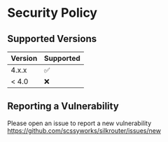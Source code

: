 # Security Policy

## Supported Versions

| Version | Supported          |
| ------- | ------------------ |
| 4.x.x   | :white_check_mark: |
| < 4.0   | :x:                |

## Reporting a Vulnerability

Please open an issue to report a new vulnerability https://github.com/scssyworks/silkrouter/issues/new
